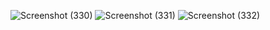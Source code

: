 ![Screenshot (330)](https://user-images.githubusercontent.com/54838331/66316362-baf0cc80-e941-11e9-8f10-ed0d3bdc55ef.png)
![Screenshot (331)](https://user-images.githubusercontent.com/54838331/66316378-c5ab6180-e941-11e9-850f-597c3ad1b082.png)
![Screenshot (332)](https://user-images.githubusercontent.com/54838331/66316402-cba14280-e941-11e9-8268-64ed50e78fe4.png)
